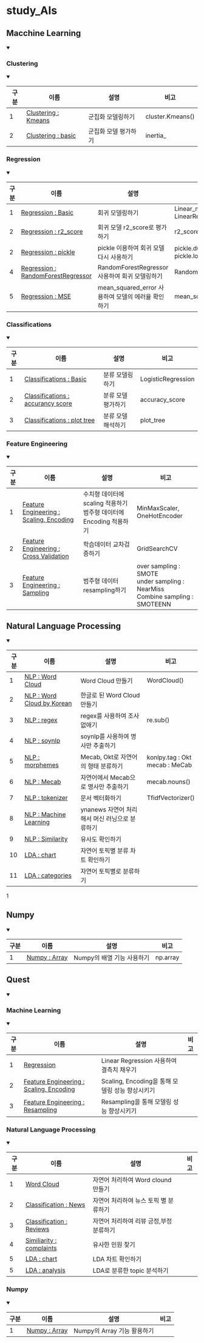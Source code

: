 # study_AIs
## Macchine Learning
<details open>
<summary></summary>
 
### Clustering
<details open>
<summary></summary>

|구분|이름|설명|비고|
|--|--|--|--|
|1|[Clustering : Kmeans](docs/MLs/clusterings/01_clustering_simple.ipynb)|군집화 모델링하기|cluster.Kmeans()|
|2|[Clustering : basic](docs/MLs/clusterings/02_iris_KMeans.ipynb)|군집화 모델 평가하기|inertia_|
</details>

### Regression
<details open>
<summary></summary>

|구분|이름|설명|비고|
|--|--|--|--|
|1|[Regression : Basic](docs/MLs/Regression/01_linearRegression_simple.ipynb)|회귀 모델링하기|Linear_model. LinearRegression()|
|2|[Regression : r2_score](docs/MLs/Regression/02_BreastCancerWisconsin_LinearRegression.ipynb)|회귀 모델 r2_score로 평가하기|r2_score()|
|2|[Regression : pickle](docs/MLs/Regression/03_BreastCancerWisconsin_LinearRegression_reuse_pickle.ipynb)|pickle 이용하여 회귀 모델 다시 사용하기|pickle.dump()<br>pickle.load()|
|4|[Regression : RandomForestRegressor](docs/MLs/Regression/04_BreastCancerWisconsin_RandomForestRegressor.ipynb)|RandomForestRegressor 사용하여 회귀 모델링하기|RandomForestRegressor()|
|5|[Regression : MSE](docs/MLs/Regression/05_BreastCancerWisconsin_LinearRegression_evaluation.ipynb)|mean_squared_error 사용하여 모델의 에러율 확인하기|mean_squared_error()|
</details>

### Classifications
<details open>
<summary></summary>

|구분|이름|설명|비고|
|--|--|--|--|
|1|[Classifications : Basic](docs/MLs/classifications/01_LogisticRegression_simple.ipynb)|분류 모델링하기|LogisticRegression|
|2|[Classifications : accurancy score](docs/MLs/classifications/02_Classification_TitanicFromDisaster_train_LogisticRegression.ipynb)|분류 모델 평가하기|accuracy_score|
|3|[Classifications : plot tree](docs/MLs/classifications/03_Classification_TitanicFromDisaster_train_DecisionTreeClassifier.ipynb)|분류 모델 해석하기|plot_tree|
</details>

### Feature Engineering
<details open>
<summary></summary>

|구분|이름|설명|비고|
|--|--|--|--|
|1|[Feature Engineering : Scaling, Encoding](docs/MLs/Feature_Engineering/01_TitanicFromDisaster_train_LogisticRegression_featureengin.ipynb)|수치형 데이터에 scaling 적용하기<br>범주형 데이터에 Encoding 적용하기|MinMaxScaler, OneHotEncoder|
|2|[Feature Engineering : Cross Validation](docs/MLs/Feature_Engineering/02_SpineSurgeryList_GridSearchCV.ipynb)|학습데이터 교차검증하기|GridSearchCV|
|3|[Feature Engineering : Sampling](docs/MLs/Feature_Engineering/03_iris_samplings.ipynb)|범주형 데이터 resampling하기|over sampling : SMOTE<br>under sampling : NearMiss<br>Combine sampling : SMOTEENN|
</details>

</details>

## Natural Language Processing
<details open>
<summary></summary>

|구분|이름|설명|비고|
|--|--|--|--|
|1|[NLP : Word Cloud](docs/NLPs/01_wordcloud_simple.ipynb)|Word Cloud 만들기|WordCloud()|
|2|[NLP : Word Cloud by Korean](docs/NLPs/02_wordcloud_korean.ipynb)|한글로 된 Word Cloud 만들기|
|3|[NLP : regex](docs/NLPs/03_wordcloud_korean_regexp.ipynb)|regex를 사용하여 조사 없애기|re.sub()|
|4|[NLP : soynlp](docs/NLPs/04_wordcloud_korean_soynlp.ipynb)|soynlp를 사용하여 명사만 추출하기|
|5|[NLP : morphemes](docs/NLPs/05_morphemes.ipynb)|Mecab, Okt로 자연어의 형태 분류하기|konlpy.tag : Okt<br> mecab : MeCab|
|6|[NLP : Mecab](docs/NLPs/06_wordcloud_korean_mecab.ipynb)|자연어에서 Mecab으로 명사만 추출하기|mecab.nouns()|
|7|[NLP : tokenizer](docs/NLPs/07_wordcloud_korean_tokenizers.ipynb)|문서 벡터화하기|TfidfVectorizer()|
|8|[NLP : Machine Learning](docs/NLPs/08_NLP_classification_ynanewstitles.ipynb)|ynanews 자연어 처리해서 머신 러닝으로 분류하기|
|9|[NLP : Similarity](docs/NLPs/09_similaritys.ipynb)|유사도 확인하기|
|10|[LDA : chart](docs/NLPs/10_LDA_newsgroups.ipynb)|자연어 토픽별 분류 차트 확인하기|
|11|[LDA : categories](docs/NLPs/1_LDA_shortsentences.ipynb)|자연어 토픽별로 분류하기|
1</details>

## Numpy
<details open>
<summary></summary>

|구분|이름|설명|비고|
|--|--|--|--|
|1|[Numpy : Array](docs/Numpys/numpys.py)|Numpy의 배열 기능 사용하기|np.array|
</details>

 ## Quest
<details open>
<summary></summary>
 
 ### Machine Learning
<details open>
<summary></summary>

|구분|이름|설명|비고|
|--|--|--|--|
|1|[Regression](docs/quests/MLs/RentalOfContractType.ipynb)|Linear Regression 사용하여 결측치 채우기|
|2|[Feature Engineering : Scaling, Encoding](docs/quests/MLs/SpineSurgeryList_FeatureEngine.ipynb)|Scaling, Encoding을 통해 모델링 성능 향상시키기|
|3|[Feature Engineering : Resampling](docs/quests/MLs/SpineSurgeryList_GridSearchCV_resampling.ipynb)|Resampling을 통해 모델링 성능 향상시키기|
</details>

 ### Natural Language Processing
<details open>
<summary></summary>

|구분|이름|설명|비고|
|--|--|--|--|
|1|[Word Cloud](docs/quests/NLPs/wordcloud_regexp.ipynb)|자연어 처리하여 Word clound 만들기|
|2|[Classification : News](docs/quests/NLPs/classification_news.ipynb)|자연어 처리하여 뉴스 토픽 별 분류하기|
|3|[Classification : Reviews](docs/quests/NLPs/classification_movies.ipynb)|자연어 처리하여 리뷰 긍정,부정 분류하기|
|4|[Similiarity : complaints](docs/quests/NLPs/TDM_similiarity_seoul120.ipynb)|유사한 민원 찾기|
|5|[LDA : chart](docs\quests\NLPs\LDA_seoul120.ipynb)|LDA 차트 확인하기|
|5|[LDA : analysis](docs\quests\NLPs\LDA_seoul120_analysis.ipynb)|LDA로 분류한 topic 분석하기|
</details>

### Numpy
<details open>
<summary></summary>

|구분|이름|설명|비고|
|--|--|--|--|
|1|[Numpy : Array](docs/quests/Numpys/numpys.py)|Numpy의 Array 기능 활용하기|
</details>

</details>
